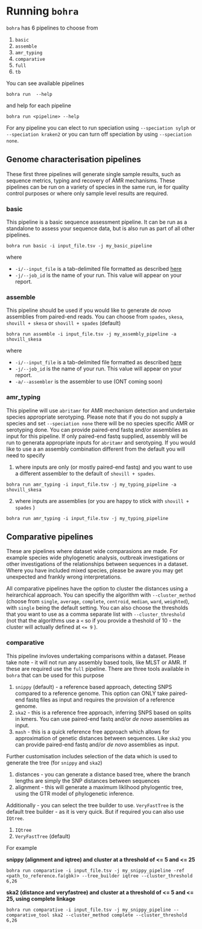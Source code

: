 # Running `bohra`

`bohra` has 6 pipelines to choose from

1. `basic`
2. `assemble`
3. `amr_typing`
4. `comparative`
5. `full`
6. `tb`

You can see available pipelines
```
bohra run  --help
```
and help for each pipeline

```
bohra run <pipeline> --help
```
For any pipeline you can elect to run speciation using `--speciation sylph` or `--speciation kraken2` or you can turn off speciation by using `--speciation none`.


## Genome characterisation pipelines

These first three pipelines will generate single sample results, such as sequence metrics, typing and recovery of AMR mechanisms. These pipelines can be run on a variety of species in the same run, ie for quality control purposes or where only sample level results are required.

### basic

This pipeline is a basic sequence assessment pipeline. It can be run as a standalone to assess your sequence data, but is also run as part of all other pipelines.

```
bohra run basic -i input_file.tsv -j my_basic_pipeline
```
where
- `-i/--input_file` is a tab-delimited file formatted as described [here](../usage/overview.md)
- `-j/--job_id` is the name of your run. This value will appear on your report.

### assemble

This pipeline should be used if you would like to generate _de novo_ assemblies from paired-end reads. You can choose from `spades`, `skesa`, `shovill + skesa` or `shovill + spades` (default)

```
bohra run assemble -i input_file.tsv -j my_assembly_pipeline -a shovill_skesa
```
where
- `-i/--input_file` is a tab-delimited file formatted as described [here](../usage/overview.md)
- `-j/--job_id` is the name of your run. This value will appear on your report.
- `-a/--assembler` is the assembler to use (ONT coming soon)

### amr_typing

This pipeline will use `abritamr` for AMR mechanism detection and undertake species appropriate serotyping. Please note that if you do not supply a species and set `--speciation none` there will be no species specific AMR or serotyping done.
You can provide paired-end fastq and/or assemblies as input for this pipeline. If only paired-end fastq supplied, assembly will be run to generata appropriate inputs for `abritamr` and serotyping. If you would like to use a an assembly combination different from the default you will need to specify

1. where inputs are only (or mostly paired-end fastq) and you want to use a different assembler to the default of `shovill + spades`.
```
bohra run amr_typing -i input_file.tsv -j my_typing_pipeline -a shovill_skesa
```
2. where inputs are assemblies (or you are happy to stick with `shovill + spades` )
```
bohra run amr_typing -i input_file.tsv -j my_typing_pipeline
```

## Comparative pipelines

These are pipelines where dataset wide comparasions are made. For example species wide phylogenetic analysis, outbreak investigations or other investigations of the relationships between sequences in a dataset. Where you have included mixed species, please be aware you may get unexpected and frankly wrong interpretations.

All comparative pipelines have the option to cluster the distances using a heirarchical approach. You can specifiy the algorithm with `--cluster_method` (choose from `single`, `average`, `complete`, `centroid`, `median`, `ward`, `weighted`), with `single` being the default setting. You can also choose the thresholds that you want to use as a comma separate list with `--cluster_threshold` (not that the algorithms use a `<` so if you provide a theshold of 10 - the cluster will actually defined at `<= 9` ).

### comparative

This pipeline invloves undertaking comparisons within a dataset. Please take note - it will not run any assembly based tools, like MLST or AMR. If these are required use the `full` pipeline. There are three tools available in `bohra` that can be used for this purpose
1. `snippy` (default) - a reference based approach, detecting SNPS compared to a reference genome. This option can ONLY take paired-end fastq files as input and requires the provision of a reference genome.
2. `ska2` - this is a reference free approach, inferring SNPS based on splits in kmers. You can use paired-end fastq and/or _de novo_ assemblies as input.
3. `mash` - this is a quick reference free approach which allows for approximation of genetic distances between sequences. Like `ska2` you can provide paired-end fastq and/or _de novo_ assemblies as input.

Further customisation includes selection of the data which is used to generate the tree (for `snippy` and `ska2`)

1. distances - you can generate a distance based tree, where the branch lengths are simply the SNP distances between sequences
2. alignment - this will generate a maximum liklihood phylogentic tree, using the GTR model of phylogenetic inference.

Additionally - you can select the tree builder to use. `VeryFastTree` is the default tree builder - as it is very quick. But if required you can also use `IQtree`.

1. `IQtree`
2. `VeryFastTree` (default)


For example

**snippy (alignment and iqtree) and cluster at a threshold of <= 5 and <= 25**
```
bohra run comparative -i input_file.tsv -j my_snippy_pipeline -ref <path_to_reference.fa(gbk)> --tree_builder iqtree --cluster_threshold 6,26
```
**ska2 (distance and veryfastree) and cluster at a threshold of <= 5 and <= 25, using complete linkage**
```
bohra run comparative -i input_file.tsv -j my_snippy_pipeline --comparative_tool ska2 --cluster_method complete --cluster_threshold 6,26
```